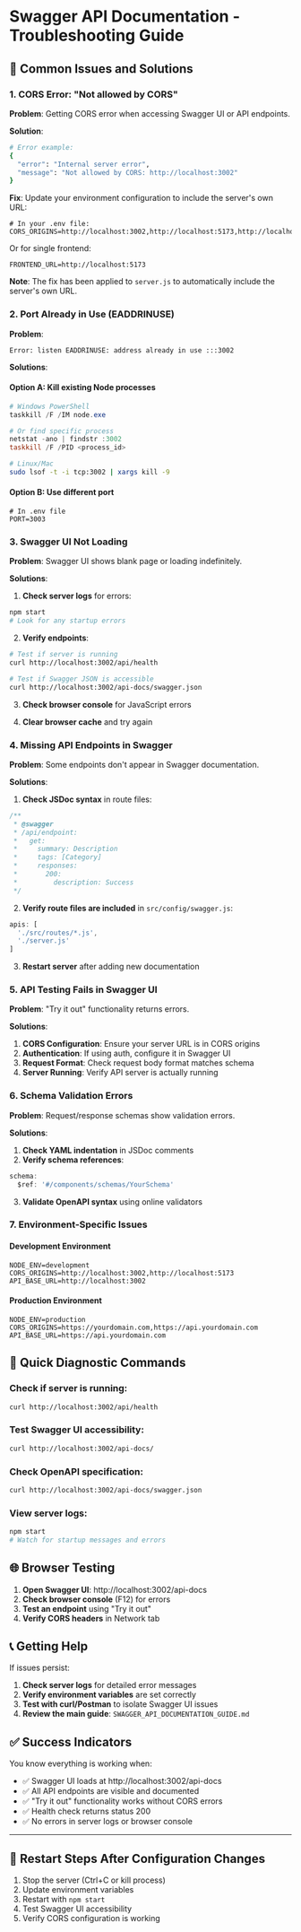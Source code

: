 # Swagger API Documentation - Troubleshooting Guide

## 🚨 Common Issues and Solutions

### 1. CORS Error: "Not allowed by CORS"

**Problem**: Getting CORS error when accessing Swagger UI or API endpoints.

**Solution**: 
```bash
# Error example:
{
  "error": "Internal server error",
  "message": "Not allowed by CORS: http://localhost:3002"
}
```

**Fix**: Update your environment configuration to include the server's own URL:

```env
# In your .env file:
CORS_ORIGINS=http://localhost:3002,http://localhost:5173,http://localhost:3000
```

Or for single frontend:
```env
FRONTEND_URL=http://localhost:5173
```

**Note**: The fix has been applied to `server.js` to automatically include the server's own URL.

### 2. Port Already in Use (EADDRINUSE)

**Problem**: 
```
Error: listen EADDRINUSE: address already in use :::3002
```

**Solutions**:

#### Option A: Kill existing Node processes
```powershell
# Windows PowerShell
taskkill /F /IM node.exe

# Or find specific process
netstat -ano | findstr :3002
taskkill /F /PID <process_id>
```

```bash
# Linux/Mac
sudo lsof -t -i tcp:3002 | xargs kill -9
```

#### Option B: Use different port
```env
# In .env file
PORT=3003
```

### 3. Swagger UI Not Loading

**Problem**: Swagger UI shows blank page or loading indefinitely.

**Solutions**:

1. **Check server logs** for errors:
```bash
npm start
# Look for any startup errors
```

2. **Verify endpoints**:
```bash
# Test if server is running
curl http://localhost:3002/api/health

# Test if Swagger JSON is accessible
curl http://localhost:3002/api-docs/swagger.json
```

3. **Check browser console** for JavaScript errors

4. **Clear browser cache** and try again

### 4. Missing API Endpoints in Swagger

**Problem**: Some endpoints don't appear in Swagger documentation.

**Solutions**:

1. **Check JSDoc syntax** in route files:
```javascript
/**
 * @swagger
 * /api/endpoint:
 *   get:
 *     summary: Description
 *     tags: [Category]
 *     responses:
 *       200:
 *         description: Success
 */
```

2. **Verify route files are included** in `src/config/swagger.js`:
```javascript
apis: [
  './src/routes/*.js',
  './server.js'
]
```

3. **Restart server** after adding new documentation

### 5. API Testing Fails in Swagger UI

**Problem**: "Try it out" functionality returns errors.

**Solutions**:

1. **CORS Configuration**: Ensure your server URL is in CORS origins
2. **Authentication**: If using auth, configure it in Swagger UI
3. **Request Format**: Check request body format matches schema
4. **Server Running**: Verify API server is actually running

### 6. Schema Validation Errors

**Problem**: Request/response schemas show validation errors.

**Solutions**:

1. **Check YAML indentation** in JSDoc comments
2. **Verify schema references**:
```javascript
schema:
  $ref: '#/components/schemas/YourSchema'
```

3. **Validate OpenAPI syntax** using online validators

### 7. Environment-Specific Issues

#### Development Environment
```env
NODE_ENV=development
CORS_ORIGINS=http://localhost:3002,http://localhost:5173
API_BASE_URL=http://localhost:3002
```

#### Production Environment
```env
NODE_ENV=production
CORS_ORIGINS=https://yourdomain.com,https://api.yourdomain.com
API_BASE_URL=https://api.yourdomain.com
```

## 🔧 Quick Diagnostic Commands

### Check if server is running:
```bash
curl http://localhost:3002/api/health
```

### Test Swagger UI accessibility:
```bash
curl http://localhost:3002/api-docs/
```

### Check OpenAPI specification:
```bash
curl http://localhost:3002/api-docs/swagger.json
```

### View server logs:
```bash
npm start
# Watch for startup messages and errors
```

## 🌐 Browser Testing

1. **Open Swagger UI**: http://localhost:3002/api-docs
2. **Check browser console** (F12) for errors
3. **Test an endpoint** using "Try it out"
4. **Verify CORS headers** in Network tab

## 📞 Getting Help

If issues persist:

1. **Check server logs** for detailed error messages
2. **Verify environment variables** are set correctly
3. **Test with curl/Postman** to isolate Swagger UI issues
4. **Review the main guide**: `SWAGGER_API_DOCUMENTATION_GUIDE.md`

## ✅ Success Indicators

You know everything is working when:

- ✅ Swagger UI loads at http://localhost:3002/api-docs
- ✅ All API endpoints are visible and documented
- ✅ "Try it out" functionality works without CORS errors
- ✅ Health check returns status 200
- ✅ No errors in server logs or browser console

---

## 🚀 Restart Steps After Configuration Changes

1. Stop the server (Ctrl+C or kill process)
2. Update environment variables
3. Restart with `npm start`
4. Test Swagger UI accessibility
5. Verify CORS configuration is working